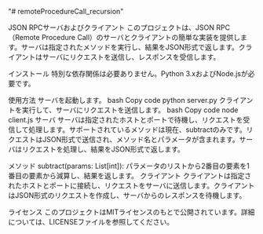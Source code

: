 "# remoteProcedureCall_recursion" 

JSON RPCサーバおよびクライアント
このプロジェクトは、JSON RPC（Remote Procedure Call）のサーバとクライアントの簡単な実装を提供します。サーバは指定されたメソッドを実行し、結果をJSON形式で返します。クライアントはサーバにリクエストを送信し、レスポンスを受信します。

インストール
特別な依存関係は必要ありません。Python 3.xおよびNode.jsが必要です。

使用方法
サーバを起動します。
bash
Copy code
python server.py
クライアントを実行して、サーバにリクエストを送信します。
bash
Copy code
node client.js
サーバ
サーバは指定されたホストとポートで待機し、リクエストを受信して処理します。サポートされているメソッドは現在、subtractのみです。リクエストはJSON形式で送信され、メソッド名とパラメータが含まれます。サーバはリクエストを処理し、結果をJSON形式で返します。

メソッド
subtract(params: List[int]): パラメータのリストから2番目の要素を1番目の要素から減算し、結果を返します。
クライアント
クライアントは指定されたホストとポートに接続し、リクエストをサーバに送信します。クライアントはJSON形式のリクエストを作成し、サーバからのレスポンスを待機します。

ライセンス
このプロジェクトはMITライセンスのもとで公開されています。詳細については、LICENSEファイルを参照してください。


